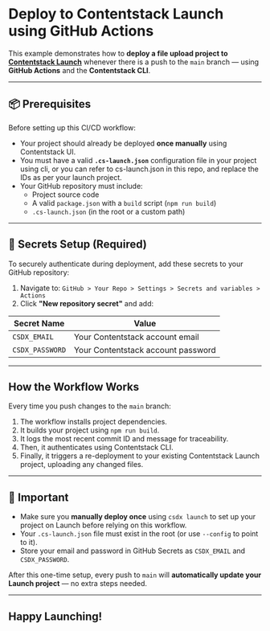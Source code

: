 # Deploy to Contentstack Launch using GitHub Actions

This example demonstrates how to **deploy a file upload project to [Contentstack Launch](https://www.contentstack.com/launch/)** whenever there is a push to the `main` branch — using **GitHub Actions** and the **Contentstack CLI**.

---

## 📦 Prerequisites

Before setting up this CI/CD workflow:

- Your project should already be deployed **once manually** using Contentstack UI.
- You must have a valid **`.cs-launch.json`** configuration file in your project using cli, or you can refer to cs-launch.json in this repo, and replace the IDs as per your launch project.
- Your GitHub repository must include:
  - Project source code
  - A valid `package.json` with a `build` script (`npm run build`)
  - `.cs-launch.json` (in the root or a custom path)

---

## 🔐 Secrets Setup (Required)

To securely authenticate during deployment, add these secrets to your GitHub repository:

1. Navigate to: `GitHub > Your Repo > Settings > Secrets and variables > Actions`
2. Click **"New repository secret"** and add:

| Secret Name     | Value                             |
|------------------|-----------------------------------|
| `CSDX_EMAIL`     | Your Contentstack account email   |
| `CSDX_PASSWORD`  | Your Contentstack account password|

---

## How the Workflow Works

Every time you push changes to the `main` branch:

1. The workflow installs project dependencies.
2. It builds your project using `npm run build`.
3. It logs the most recent commit ID and message for traceability.
4. Then, it authenticates using Contentstack CLI.
5. Finally, it triggers a re-deployment to your existing Contentstack Launch project, uploading any changed files.

---

## 📌 Important

- Make sure you **manually deploy once** using `csdx launch` to set up your project on Launch before relying on this workflow.
- Your `.cs-launch.json` file must exist in the root (or use `--config` to point to it).
- Store your email and password in GitHub Secrets as `CSDX_EMAIL` and `CSDX_PASSWORD`.

After this one-time setup, every push to `main` will **automatically update your Launch project** — no extra steps needed.

---

## Happy Launching! 
   
